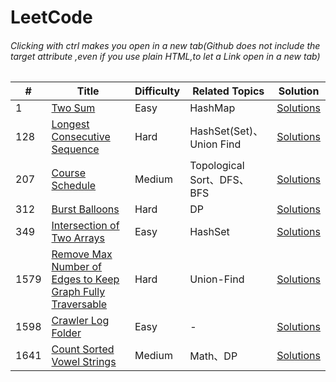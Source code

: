 # LeetCode
###### Clicking with ctrl makes you open in a new tab(Github does not include the target attribute ,even if you use plain HTML,to let a Link open in a new tab)

\# | Title | Difficulty | Related Topics | Solution
---|---|---|---|---|
1 | [Two Sum](https://leetcode.com/problems/two-sum/) | Easy | HashMap | [Solutions](Solutions/1.%20Two%20Sum)
128 | [Longest Consecutive Sequence](https://leetcode.com/problems/longest-consecutive-sequence/) | Hard | HashSet(Set)、Union Find| [Solutions](Solutions/128.%20Longest%20Consecutive%20Sequence)
207 | [Course Schedule](https://leetcode.com/problems/course-schedule/) | Medium | Topological Sort、DFS、BFS | [Solutions](Solutions/207.%20Course%20Schedule)
312 | [Burst Balloons](https://leetcode.com/problems/burst-balloons/) | Hard | DP | [Solutions](Solutions/312.%20Burst%20Balloons)
349 | [Intersection of Two Arrays](https://leetcode.com/problems/intersection-of-two-arrays/) | Easy | HashSet | [Solutions](Solutions/349.%20Intersection%20of%20Two%20Arrays)
1579 | [Remove Max Number of Edges to Keep Graph Fully Traversable](https://leetcode.com/problems/remove-max-number-of-edges-to-keep-graph-fully-traversable/) | Hard | Union-Find | [Solutions](Solutions/1579.%20Remove%20Max%20Number%20of%20Edges%20to%20Keep%20Graph%20Fully%20Traversable)
1598 | [Crawler Log Folder](https://leetcode.com/problems/crawler-log-folder/) | Easy |-| [Solutions](Solutions/1598.%20Crawler%20Log%20Folder)
1641 | [Count Sorted Vowel Strings](https://leetcode.com/problems/count-sorted-vowel-strings/) | Medium | Math、DP | [Solutions](Solutions/1641.%20Count%20Sorted%20Vowel%20Strings)
